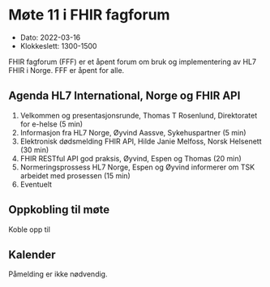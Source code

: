 # Møte 11 i FHIR fagforum

* Dato: 2022-03-16
* Klokkeslett: 1300-1500

FHIR fagforum (FFF) er et åpent forum om bruk og implementering av HL7 FHIR i Norge. FFF er åpent for alle.

## Agenda HL7 International, Norge og FHIR API

1. Velkommen og presentasjonsrunde, Thomas T Rosenlund, Direktoratet for e-helse (5 min)
1. Informasjon fra HL7 Norge, Øyvind Aassve, Sykehuspartner (5 min)
1. Elektronisk dødsmelding FHIR API, Hilde Janie Melfoss, Norsk Helsenett (30 min)
1. FHIR RESTful API god praksis, Øyvind, Espen og Thomas (20 min)
1. Normeringsprossess HL7 Norge, Espen og Øyvind informerer om TSK arbeidet med prosessen (15 min)
1. Eventuelt

## Oppkobling til møte

Koble opp til 

## Kalender



Påmelding er ikke nødvendig.

